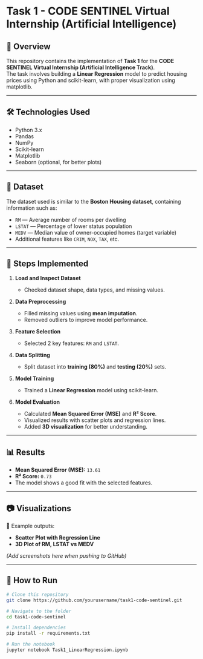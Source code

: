 # Task 1 - CODE SENTINEL Virtual Internship (Artificial Intelligence)

## 📌 Overview
This repository contains the implementation of **Task 1** for the **CODE SENTINEL Virtual Internship (Artificial Intelligence Track)**.  
The task involves building a **Linear Regression** model to predict housing prices using Python and scikit-learn, with proper visualization using matplotlib.

---

## 🛠️ Technologies Used
- Python 3.x  
- Pandas  
- NumPy  
- Scikit-learn  
- Matplotlib  
- Seaborn (optional, for better plots)

---

## 📂 Dataset
The dataset used is similar to the **Boston Housing dataset**, containing information such as:
- `RM` — Average number of rooms per dwelling  
- `LSTAT` — Percentage of lower status population  
- `MEDV` — Median value of owner-occupied homes (target variable)  
- Additional features like `CRIM`, `NOX`, `TAX`, etc.

---

## 🚀 Steps Implemented
1. **Load and Inspect Dataset**  
   - Checked dataset shape, data types, and missing values.
   
2. **Data Preprocessing**  
   - Filled missing values using **mean imputation**.  
   - Removed outliers to improve model performance.

3. **Feature Selection**  
   - Selected 2 key features: `RM` and `LSTAT`.

4. **Data Splitting**  
   - Split dataset into **training (80%)** and **testing (20%)** sets.

5. **Model Training**  
   - Trained a **Linear Regression** model using scikit-learn.

6. **Model Evaluation**  
   - Calculated **Mean Squared Error (MSE)** and **R² Score**.  
   - Visualized results with scatter plots and regression lines.  
   - Added **3D visualization** for better understanding.

---

## 📊 Results
- **Mean Squared Error (MSE):** `13.61`  
- **R² Score:** `0.73`  
- The model shows a good fit with the selected features.

---

## 📷 Visualizations
📌 Example outputs:

- **Scatter Plot with Regression Line**  
- **3D Plot of RM, LSTAT vs MEDV**

*(Add screenshots here when pushing to GitHub)*

---

## 📜 How to Run
```bash
# Clone this repository
git clone https://github.com/yourusername/task1-code-sentinel.git

# Navigate to the folder
cd task1-code-sentinel

# Install dependencies
pip install -r requirements.txt

# Run the notebook
jupyter notebook Task1_LinearRegression.ipynb